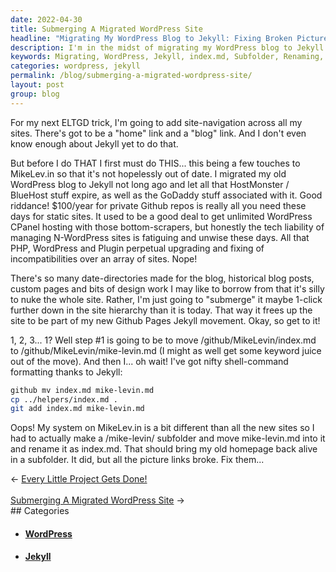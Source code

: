 ```yaml
---
date: 2022-04-30
title: Submerging A Migrated WordPress Site
headline: "Migrating My WordPress Blog to Jekyll: Fixing Broken Picture Links Along the Way"
description: I'm in the midst of migrating my WordPress blog to Jekyll and am running into a few issues. I'm moving the index.md file, making a subfolder, and renaming the file to index.md. While I've brought my old homepage back to life, I'm now dealing with broken picture links that I must fix. Follow my journey as I work through this process.
keywords: Migrating, WordPress, Jekyll, index.md, Subfolder, Renaming, Broken Picture Links, Site Hierarchy, Shell Commands, Homepage, Fixing
categories: wordpress, jekyll
permalink: /blog/submerging-a-migrated-wordpress-site/
layout: post
group: blog
---
```



For my next ELTGD trick, I'm going to add site-navigation across all my sites.
There's got to be a "home" link and a "blog" link. And I don't even know enough
about Jekyll yet to do that.

But before I do THAT I first must do THIS... this being a few touches to
MikeLev.in so that it's not hopelessly out of date. I migrated my old WordPress
blog to Jekyll not long ago and let all that HostMonster / BlueHost stuff
expire, as well as the GoDaddy stuff associated with it. Good riddance!
$100/year for private Github repos is really all you need these days for static
sites. It used to be a good deal to get unlimited WordPress CPanel hosting with
those bottom-scrapers, but honestly the tech liability of managing N-WordPress
sites is fatiguing and unwise these days. All that PHP, WordPress and Plugin
perpetual upgrading and fixing of incompatibilities over an array of sites.
Nope!

There's so many date-directories made for the blog, historical blog posts,
custom pages and bits of design work I may like to borrow from that it's silly
to nuke the whole site. Rather, I'm just going to "submerge" it maybe 1-click
further down in the site hierarchy than it is today. That way it frees up the
site to be part of my new Github Pages Jekyll movement. Okay, so get to it!

1, 2, 3... 1? Well step #1 is going to be to move /github/MikeLevin/index.md to
/github/MikeLevin/mike-levin.md (I might as well get some keyword juice out of
the move). And then I... oh wait! I've got nifty shell-command formatting
thanks to Jekyll:

```bash
github mv index.md mike-levin.md
cp ../helpers/index.md .
git add index.md mike-levin.md
```

Oops! My system on MikeLev.in is a bit different than all the new sites so I
had to actually make a /mike-levin/ subfolder and move mike-levin.md into it
and rename it as index.md. That should bring my old homepage back alive in a
subfolder. It did, but all the picture links broke. Fix them...


<div class="arrow-links"><div class="post-nav-prev"><span class="arrow">&larr;&nbsp;</span><a href="/blog/every-little-project-gets-done/">Every Little Project Gets Done!</a></div> &nbsp; <div class="post-nav-next"><a href="/blog/submerging-a-migrated-wordpress-site/">Submerging A Migrated WordPress Site</a><span class="arrow">&nbsp;&rarr;</span></div></div>
## Categories

<ul>
<li><h4><a href='/wordpress/'>WordPress</a></h4></li>
<li><h4><a href='/jekyll/'>Jekyll</a></h4></li></ul>